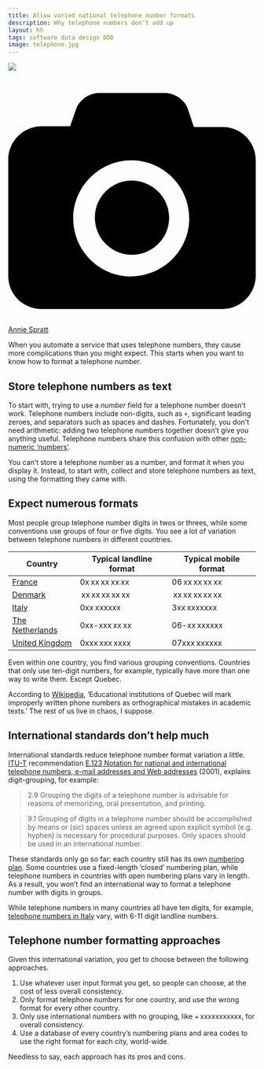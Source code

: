 ```yaml
---
title: Allow varied national telephone number formats
description: Why telephone numbers don’t add up
layout: hh
tags: software data design DDD
image: telephone.jpg
---
```


![](telephone.jpg)

<a class="unsplash" href="https://unsplash.com/photos/cZkFw06aX_8" rel="noopener noreferrer"><span><svg xmlns="http://www.w3.org/2000/svg" viewBox="0 0 32 32"><title>unsplash-logo</title><path d="M20.8 18.1c0 2.7-2.2 4.8-4.8 4.8s-4.8-2.1-4.8-4.8c0-2.7 2.2-4.8 4.8-4.8 2.7.1 4.8 2.2 4.8 4.8zm11.2-7.4v14.9c0 2.3-1.9 4.3-4.3 4.3h-23.4c-2.4 0-4.3-1.9-4.3-4.3v-15c0-2.3 1.9-4.3 4.3-4.3h3.7l.8-2.3c.4-1.1 1.7-2 2.9-2h8.6c1.2 0 2.5.9 2.9 2l.8 2.4h3.7c2.4 0 4.3 1.9 4.3 4.3zm-8.6 7.5c0-4.1-3.3-7.5-7.5-7.5-4.1 0-7.5 3.4-7.5 7.5s3.3 7.5 7.5 7.5c4.2-.1 7.5-3.4 7.5-7.5z"></path></svg></span><span>Annie Spratt</span></a>

When you automate a service that uses telephone numbers, they cause more complications than you might expect.
This starts when you want to know how to format a telephone number.

## Store telephone numbers as text

To start with, trying to use a _number_ field for a telephone number doesn’t work.
Telephone numbers include non-digits, such as `+`, significant leading zeroes, and separators such as spaces and dashes.
Fortunately, you don’t need arithmetic: adding two telephone numbers together doesn’t give you anything useful.
Telephone numbers share this confusion with other [non-numeric ‘numbers’](non-numeric-numbers).

You can’t store a telephone number as a number, and format it when you display it.
Instead, to start with, collect and store telephone numbers as text, using the formatting they came with.

## Expect numerous formats

Most people group telephone number digits in twos or threes,
while some conventions use groups of four or five digits.
You see a lot of variation between telephone numbers in different countries.

| Country | Typical landline format | Typical mobile format |
| --- | --- | --- |
| [France](https://en.wikipedia.org/wiki/Telephone_numbers_in_France) | 0x xx xx xx xx | 06 xx xx xx xx |
| [Denmark](https://en.wikipedia.org/wiki/Telephone_numbers_in_Denmark) | xx xx xx xx xx | xx xx xx xx xx |
| [Italy](https://en.wikipedia.org/wiki/Telephone_numbers_in_Italy) | 0xx xxxxxx | 3xx xxxxxxx |
| [The Netherlands](https://en.wikipedia.org/wiki/Telephone_numbers_in_the_Netherlands) | 0xx-xxx xx xx | 06-xx xxxxxx |
| [United Kingdom](https://en.wikipedia.org/wiki/Telephone_numbers_in_the_United_Kingdom) | 0xxx xxx xxxx | 07xxx xxxxxx |

Even within one country, you find various grouping conventions.
Countries that only use ten-digit numbers, for example, typically have more than one way to write them.
Except Quebec.

According to [Wikipedia](https://en.wikipedia.org/wiki/National_conventions_for_writing_telephone_numbers#Canada),
‘Educational institutions of Quebec will mark improperly written phone numbers as orthographical mistakes in academic texts.’
The rest of us live in chaos, I suppose.

## International standards don’t help much

International standards reduce telephone number format variation a little.
[ITU-T](https://en.wikipedia.org/wiki/ITU-T) recommendation 
[E.123 Notation for national and international telephone numbers, e-mail addresses and Web addresses](https://www.itu.int/rec/T-REC-E.123-200102-I/en) (2001),
explains digit-grouping, for example:

> 2.9 Grouping the digits of a telephone number is advisable for reasons of memorizing, oral presentation, and printing.

> 9.1 Grouping of digits in a telephone number should be accomplished by means or (sic) spaces unless an agreed upon explicit symbol (e.g. hyphen) is necessary for procedural purposes. Only spaces should be used in an international number.

These standards only go so far: each country still has its own
[numbering plan](https://en.wikipedia.org/wiki/Telephone_numbering_plan).
Some countries use a fixed-length ‘closed’ numbering plan, while telephone numbers in countries with open numbering plans vary in length.
As a result, you won’t find an international way to format a telephone number with digits in groups.

While telephone numbers in many countries all have ten digits, for example,
[telephone numbers in Italy](https://en.wikipedia.org/wiki/Telephone_numbers_in_Italy) vary, with 6-11 digit landline numbers.

## Telephone number formatting approaches

Given this international variation, you get to choose between the following approaches.

1. Use whatever user input format you get, so people can choose, at the cost of less overall consistency.
2. Only format telephone numbers for one country, and use the wrong format for every other country.
3. Only use international numbers with no grouping, like + xxxxxxxxxxx, for overall consistency.
4. Use a database of every country’s numbering plans and area codes to use the right format for each city, world-wide.

Needless to say, each approach has its pros and cons.
